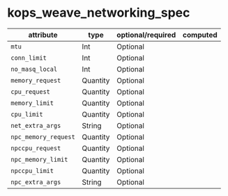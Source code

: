 # kops_weave_networking_spec

| attribute | type | optional/required | computed |
| --- | --- | --- | --- |
| `mtu` | Int | Optional |  |
| `conn_limit` | Int | Optional |  |
| `no_masq_local` | Int | Optional |  |
| `memory_request` | Quantity | Optional |  |
| `cpu_request` | Quantity | Optional |  |
| `memory_limit` | Quantity | Optional |  |
| `cpu_limit` | Quantity | Optional |  |
| `net_extra_args` | String | Optional |  |
| `npc_memory_request` | Quantity | Optional |  |
| `npccpu_request` | Quantity | Optional |  |
| `npc_memory_limit` | Quantity | Optional |  |
| `npccpu_limit` | Quantity | Optional |  |
| `npc_extra_args` | String | Optional |  |
